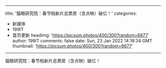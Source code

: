 
---
title: '猫眼研究院：春节档新片总票房（含点映）破亿！'
categories: 
 - 新媒体
 - 199IT
 - 首页更新
headimg: 'https://picsum.photos/400/300?random=6677'
author: 199IT
comments: false
date: Sun, 23 Jan 2022 14:18:34 GMT
thumbnail: 'https://picsum.photos/400/300?random=6677'
---

<div>   
猫眼研究院：春节档新片总票房（含点映）破亿！  
</div>
            